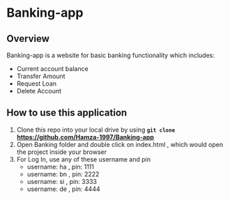 # Banking-app

## Overview

Banking-app is a website for basic banking functionality which includes:
* Current account balance
* Transfer Amount
* Request Loan
* Delete Account

## How to use this application 
1. Clone this repo into your local drive by using **`git clone` https://github.com/Hamza-1997/Banking-app**
2. Open Banking folder and double click on index.html , which would open the project inside your browser
3. For Log In, use any of these username and pin
   * username: ha , pin: 1111
   * username: bn , pin: 2222
   * username: si , pin: 3333
   * username: de , pin: 4444

